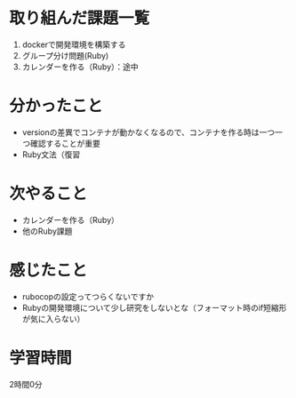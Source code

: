 # 取り組んだ課題一覧
1. dockerで開発環境を構築する
2. グループ分け問題(Ruby)
3. カレンダーを作る（Ruby）：途中
 
# 分かったこと
- versionの差異でコンテナが動かなくなるので、コンテナを作る時は一つ一つ確認することが重要
- Ruby文法（復習
# 次やること
- カレンダーを作る（Ruby）
- 他のRuby課題
# 感じたこと
- rubocopの設定ってつらくないですか
- Rubyの開発環境について少し研究をしないとな（フォーマット時のif短縮形が気に入らない）
# 学習時間
2時間0分